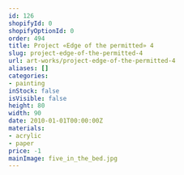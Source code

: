 ```yaml
---
id: 126
shopifyId: 0
shopifyOptionId: 0
order: 494
title: Project «Edge of the permitted» 4
slug: project-edge-of-the-permitted-4
url: art-works/project-edge-of-the-permitted-4
aliases: []
categories:
- painting
inStock: false
isVisible: false
height: 80
width: 90
date: 2010-01-01T00:00:00Z
materials:
- acrylic
- paper
price: -1
mainImage: five_in_the_bed.jpg
---
```

